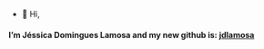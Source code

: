 - 👋 Hi,

<div> 
    <h4>  
 I’m Jéssica Domingues Lamosa and my new github is: <a href="https://github.com/jdlamosa">jdlamosa</a>
</div> 
<!---
jessicadominguess/jessicadominguess is a ✨ special ✨ repository because its `README.md` (this file) appears on your GitHub profile.
You can click the Preview link to take a look at your changes.

- 👀 I’m interested in ...
- 🌱 I’m currently learning ...
- 💞️ I’m looking to collaborate on ...
- 📫 How to reach me ...
--->
